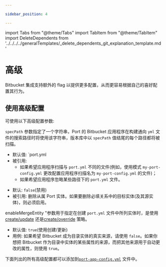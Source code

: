 ```yaml
---

sidebar_position: 4

---
```


import Tabs from "@theme/Tabs"
import TabItem from "@theme/TabItem"
import DeleteDependents from '../../../../generalTemplates/_delete_dependents_git_explanation_template.md'

# 高级

Bitbucket 集成支持额外的 flag 以提供更多配置，从而更容易根据自己的喜好配置其行为。

## 使用高级配置

可使用以下高级配置参数: 

<Tabs groupId="config" queryString="parameter">

<TabItem label="Spec path" value="specPath">

`specPath` 参数指定了一个字符串，Port 的 Bitbucket 应用程序在构建通向 `yml` 文件的搜索路径时将使用该字符串，版本库中以 `specPath` 值结尾的每个路径都将被扫描。

* 默认值:  `port.yml
* 被引用: 
    - 如果希望应用程序扫描与 `port.yml` 不同的文件(例如，使用模式 `my-port-config.yml` 更改配置应用程序扫描名为 `my-port-config.yml` 的文件)；
    - 如果希望应用程序忽略某些路径下的 `port.yml` 文件。

</TabItem>

<TabItem label="Delete dependent entities" value="deleteDependent">

<DeleteDependents/>

* 默认:  `false`(禁用)
* 被引用: 删除从属 Port 实体。如果要删除必填关系中的目标实体(及其源实体)，则必须启用。

</TabItem>

<TabItem label="Enable merge entity" value="enableMergeEntity">

enableMergeEntity "参数用于指定在创建 `port.yml` 文件中所列实体时，是使用[create/update](../../api/api.md?operation=create-update#usage) 还是[create/override](../../api/api.md?operation=create-override#usage) 策略。

* 默认值: `true`(使用创建/更新)
* 用例: 如果希望 Bitbucket 成为目录实体的真实来源，请使用 `false`。如果你想把 Bitbucket 作为目录中实体的某些属性的来源，而把其他来源用于自动更改的属性，则使用 `true`。

</TabItem>

</Tabs>

下面列出的所有高级配置都可以添加到[`port-app-config.yml`](./bitbucket.md#port-app-configyml-file) 文件中。